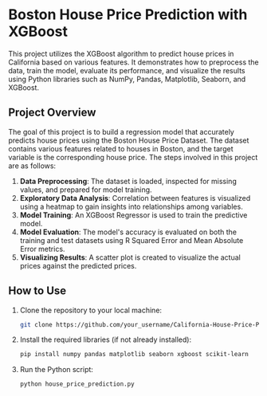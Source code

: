 # Boston House Price Prediction with XGBoost

This project utilizes the XGBoost algorithm to predict house prices in California based on various features. It demonstrates how to preprocess the data, train the model, evaluate its performance, and visualize the results using Python libraries such as NumPy, Pandas, Matplotlib, Seaborn, and XGBoost.

## Project Overview

The goal of this project is to build a regression model that accurately predicts house prices using the Boston House Price Dataset. The dataset contains various features related to houses in Boston, and the target variable is the corresponding house price. The steps involved in this project are as follows:

1. **Data Preprocessing**: The dataset is loaded, inspected for missing values, and prepared for model training.
2. **Exploratory Data Analysis**: Correlation between features is visualized using a heatmap to gain insights into relationships among variables.
3. **Model Training**: An XGBoost Regressor is used to train the predictive model.
4. **Model Evaluation**: The model's accuracy is evaluated on both the training and test datasets using R Squared Error and Mean Absolute Error metrics.
5. **Visualizing Results**: A scatter plot is created to visualize the actual prices against the predicted prices.

## How to Use

1. Clone the repository to your local machine:
   ```bash
   git clone https://github.com/your_username/California-House-Price-Prediction.git
2. Install the required libraries (if not already installed):
   ```bash
   pip install numpy pandas matplotlib seaborn xgboost scikit-learn
3. Run the Python script:
   ```bash
   python house_price_prediction.py


  

